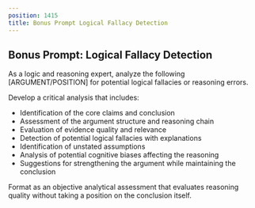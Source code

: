 ```yaml
---
position: 1415
title: Bonus Prompt Logical Fallacy Detection
---
```


## Bonus Prompt: Logical Fallacy Detection

As a logic and reasoning expert, analyze the following [ARGUMENT/POSITION] for potential logical fallacies or reasoning errors.





Develop a critical analysis that includes:

- Identification of the core claims and conclusion
- Assessment of the argument structure and reasoning chain
- Evaluation of evidence quality and relevance
- Detection of potential logical fallacies with explanations
- Identification of unstated assumptions
- Analysis of potential cognitive biases affecting the reasoning
- Suggestions for strengthening the argument while maintaining the conclusion




Format as an objective analytical assessment that evaluates reasoning quality without taking a position on the conclusion itself.
